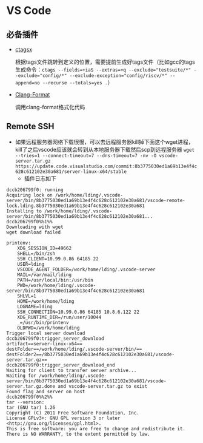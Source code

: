 # VS Code

## 必备插件

- [ctagsx](https://marketplace.visualstudio.com/items?itemName=jtanx.ctagsx)

  根据tags文件跳转到定义的位置，需要提前生成好tags文件（比如gcc的tags生成命令：`ctags --fields=+iaS --extras=+q --exclude="testsuite/*" --exclude="config/*" --exclude-exception="config/riscv/*" --append=no --recurse --totals=yes .`）

- [Clang-Format](https://marketplace.visualstudio.com/items?itemName=xaver.clang-format)

  调用clang-format格式化代码

## Remote SSH

- 如果远程服务器网络下载很慢，可以去远程服务器kill掉下面这个wget进程，kill了之后vscode应该就会转到从本地服务器下载然后scp到远程服务器
  `wget --tries=1 --connect-timeout=7 --dns-timeout=7 -nv -O vscode-server.tar.gz https://update.code.visualstudio.com/commit:8b3775030ed1a69b13e4f4c628c612102e30a681/server-linux-x64/stable`
  - 插件日志如下
```
dccb206799f0: running
Acquiring lock on /work/home/lding/.vscode-server/bin/8b3775030ed1a69b13e4f4c628c612102e30a681/vscode-remote-lock.lding.8b3775030ed1a69b13e4f4c628c612102e30a681
Installing to /work/home/lding/.vscode-server/bin/8b3775030ed1a69b13e4f4c628c612102e30a681...
dccb206799f0%%1%%
Downloading with wget
wget download failed

printenv:
    XDG_SESSION_ID=49662
    SHELL=/bin/zsh
    SSH_CLIENT=10.99.0.86 64185 22
    USER=lding
    VSCODE_AGENT_FOLDER=/work/home/lding/.vscode-server
    MAIL=/var/mail/lding
    PATH=/usr/local/bin:/usr/bin
    PWD=/work/home/lding/.vscode-server/bin/8b3775030ed1a69b13e4f4c628c612102e30a681
    SHLVL=1
    HOME=/work/home/lding
    LOGNAME=lding
    SSH_CONNECTION=10.99.0.86 64185 10.8.6.122 22
    XDG_RUNTIME_DIR=/run/user/10044
    _=/usr/bin/printenv
    OLDPWD=/work/home/lding
Trigger local server download
dccb206799f0:trigger_server_download
artifact==server-linux-x64==
destFolder==/work/home/lding/.vscode-server/bin/==
destFolder2==/8b3775030ed1a69b13e4f4c628c612102e30a681/vscode-server.tar.gz==
dccb206799f0:trigger_server_download_end
Waiting for client to transfer server archive...
Waiting for /work/home/lding/.vscode-server/bin/8b3775030ed1a69b13e4f4c628c612102e30a681/vscode-server.tar.gz.done and vscode-server.tar.gz to exist
Found flag and server on host
dccb206799f0%%2%%
tar --version:
tar (GNU tar) 1.26
Copyright (C) 2011 Free Software Foundation, Inc.
License GPLv3+: GNU GPL version 3 or later <http://gnu.org/licenses/gpl.html>.
This is free software: you are free to change and redistribute it.
There is NO WARRANTY, to the extent permitted by law.
```

